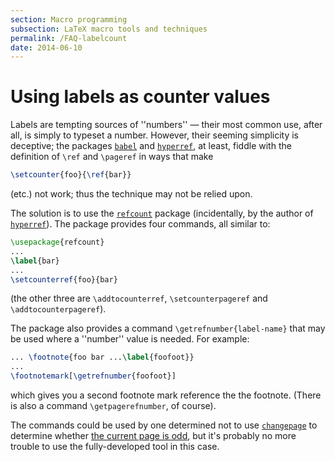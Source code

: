 ```yaml
---
section: Macro programming
subsection: LaTeX macro tools and techniques
permalink: /FAQ-labelcount
date: 2014-06-10
---
```


# Using labels as counter values

Labels are tempting sources of ''numbers''&nbsp;&mdash; their most common use,
after all, is simply to typeset a number.  However, their seeming
simplicity is deceptive; the packages [`babel`](https://ctan.org/pkg/babel) and
[`hyperref`](https://ctan.org/pkg/hyperref), at least, fiddle with the definition of
`\ref` and `\pageref` in ways that make
```latex
\setcounter{foo}{\ref{bar}}
```
(etc.) not work; thus the technique may not be relied upon.

The solution is to use the [`refcount`](https://ctan.org/pkg/refcount) package (incidentally,
by the author of [`hyperref`](https://ctan.org/pkg/hyperref)).  The package provides four
commands, all similar to:
```latex
\usepackage{refcount}
...
\label{bar}
...
\setcounterref{foo}{bar}
```
(the other three are `\addtocounterref`, `\setcounterpageref`
and `\addtocounterpageref`).

The package also provides a command
`\getrefnumber{label-name}` that may be used where a
''number'' value is needed.  For example:
```latex
... \footnote{foo bar ...\label{foofoot}}
...
\footnotemark[\getrefnumber{foofoot}]
```
which gives you a second footnote mark reference the the footnote.
(There is also a command `\getpagerefnumber`, of course).

The commands could be used by one determined not to use
[`changepage`](https://ctan.org/pkg/changepage) to determine whether 
[the current page is odd](FAQ-oddpage.md), but it's probably no more
trouble to use the fully-developed tool in this case.

